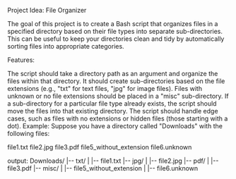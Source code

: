 Project Idea: File Organizer

The goal of this project is to create a Bash script that organizes files in a specified directory based on their file types into separate sub-directories. This can be useful to keep your directories clean and tidy by automatically sorting files into appropriate categories.

Features:

The script should take a directory path as an argument and organize the files within that directory.
It should create sub-directories based on the file extensions (e.g., "txt" for text files, "jpg" for image files).
Files with unknown or no file extensions should be placed in a "misc" sub-directory.
If a sub-directory for a particular file type already exists, the script should move the files into that existing directory.
The script should handle edge cases, such as files with no extensions or hidden files (those starting with a dot).
Example: Suppose you have a directory called "Downloads" with the following files:

file1.txt
file2.jpg
file3.pdf
file5_without_extension
file6.unknown

output:
Downloads/
|-- txt/
|   |-- file1.txt
|-- jpg/
|   |-- file2.jpg
|-- pdf/
|   |-- file3.pdf
|-- misc/
|   |-- file5_without_extension
|   |-- file6.unknown

